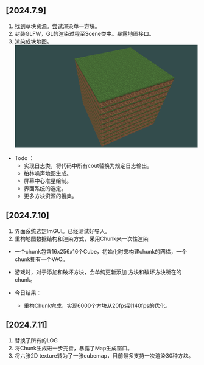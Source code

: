 ## [2024.7.9]
1. 找到草块资源。尝试渲染单一方块。
2. 封装GLFW，GL的渲染过程至Scene类中。暴露地图接口。
3. 渲染成块地图。
   ![img](../images/docs/zya/1.png)

- Todo ：
  - 实现日志类，将代码中所有cout替换为规定日志输出。
  - 柏林噪声地图生成。
  - 屏幕中心准星绘制。
  - 界面系统的选定。
  - 更多方块资源的搜集。

## [2024.7.10]
1. 界面系统选定ImGUI。已经测试好导入。
2. 重构地图数据结构和渲染方式，采用Chunk来一次性渲染
  - 一个chunk包含16x256x16个Cube，初始化时来构建chunk的网格，一个chunk拥有一个VAO。
  - 游戏时，对于添加和破坏方块，会单纯更新添加 方块和破坏方块所在的chunk。

- 今日结果：
  - 重构Chunk完成，实现6000个方块从20fps到140fps的优化。
  
## [2024.7.11]
1. 替换了所有的LOG
2. 将Chunk生成进一步完善，暴露了Map生成窗口。
3. 将六张2D texture转为了一张cubemap，目前最多支持一次渲染30种方块。